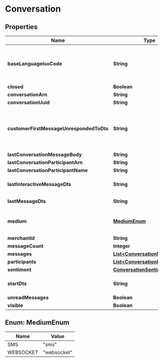 

# Conversation


## Properties

| Name | Type | Description | Notes |
|------------ | ------------- | ------------- | -------------|
|**baseLanguageIsoCode** | **String** | The base language iso code for the StoreFront that everything is translated into |  [optional] |
|**closed** | **Boolean** |  |  [optional] |
|**conversationArn** | **String** |  |  [optional] |
|**conversationUuid** | **String** |  |  [optional] |
|**customerFirstMessageUnrespondedToDts** | **String** | Date/time of the first customer message that is unresponded to. |  [optional] |
|**lastConversationMessageBody** | **String** |  |  [optional] |
|**lastConversationParticipantArn** | **String** |  |  [optional] |
|**lastConversationParticipantName** | **String** |  |  [optional] |
|**lastInteractiveMessageDts** | **String** | Last interactive message date/time |  [optional] |
|**lastMessageDts** | **String** | Last message date/time |  [optional] |
|**medium** | [**MediumEnum**](#MediumEnum) | The communication medium of the customer. |  [optional] |
|**merchantId** | **String** |  |  [optional] |
|**messageCount** | **Integer** |  |  [optional] |
|**messages** | [**List&lt;ConversationMessage&gt;**](ConversationMessage.md) |  |  [optional] |
|**participants** | [**List&lt;ConversationParticipant&gt;**](ConversationParticipant.md) |  |  [optional] |
|**sentiment** | [**ConversationSentiment**](ConversationSentiment.md) |  |  [optional] |
|**startDts** | **String** | Start of the conversation date/time |  [optional] |
|**unreadMessages** | **Boolean** |  |  [optional] |
|**visible** | **Boolean** |  |  [optional] |



## Enum: MediumEnum

| Name | Value |
|---- | -----|
| SMS | &quot;sms&quot; |
| WEBSOCKET | &quot;websocket&quot; |



